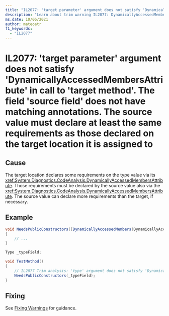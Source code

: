 ```yaml
---
title: "IL2077: 'target parameter' argument does not satisfy 'DynamicallyAccessedMembersAttribute' in call to 'target method'. The field 'source field' does not have matching annotations. The source value must declare at least the same requirements as those declared on the target location it is assigned to."
description: "Learn about trim warning IL2077: DynamicallyAccessedMembersMismatchFieldTargetsParameter"
ms.date: 10/06/2021
author: mateoatr
f1_keywords:
  - "IL2077"
---
```

# IL2077: 'target parameter' argument does not satisfy 'DynamicallyAccessedMembersAttribute' in call to 'target method'. The field 'source field' does not have matching annotations. The source value must declare at least the same requirements as those declared on the target location it is assigned to

## Cause

The target location declares some requirements on the type value via its <xref:System.Diagnostics.CodeAnalysis.DynamicallyAccessedMembersAttribute>. Those requirements must be declared by the source value also via the <xref:System.Diagnostics.CodeAnalysis.DynamicallyAccessedMembersAttribute>. The source value can declare more requirements than the target, if necessary.

## Example

```csharp
void NeedsPublicConstructors([DynamicallyAccessedMembers(DynamicallyAccessedMemberTypes.PublicConstructors)] Type type)
{
    // ...
}

Type _typeField;

void TestMethod()
{
    // IL2077 Trim analysis: 'type' argument does not satisfy 'DynamicallyAccessedMembersAttribute' in call to 'NeedsPublicConstructors'. The field '_typeField' does not have matching annotations. The source value must declare at least the same requirements as those declared on the target location it is assigned to.
    NeedsPublicConstructors(_typeField);
}
```

## Fixing

See [Fixing Warnings](../fixing-warnings.md#dynamicallyaccessedmembers) for guidance.
